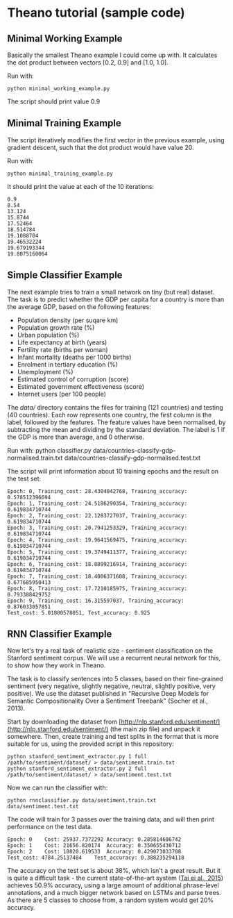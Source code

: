 Theano tutorial (sample code)
==========================


Minimal Working Example
--------------------------
Basically the smallest Theano example I could come up with. 
It calculates the dot product between vectors [0.2, 0.9] and [1.0, 1.0].

Run with:

	python minimal_working_example.py


The script should print value 0.9



Minimal Training Example
-------------------------

The script iteratively modifies the first vector in the previous example, using gradient descent, such that the dot product would have value 20.

Run with:

	python minimal_training_example.py

It should print the value at each of the 10 iterations:

	0.9
	8.54
	13.124
	15.8744
	17.52464
	18.514784
	19.1088704
	19.46532224
	19.679193344
	19.8075160064


Simple Classifier Example
---------------------------

The next example tries to train a small network on tiny (but real) dataset. 
The task is to predict whether the GDP per capita for a country is more than the average GDP, based on the following features:

* Population density (per suqare km)
* Population growth rate (%)
* Urban population (%)
* Life expectancy at birth (years)
* Fertility rate (births per woman)
* Infant mortality (deaths per 1000 births)
* Enrolment in tertiary education (%)
* Unemployment (%)
* Estimated control of corruption (score)
* Estimated government effectiveness (score)
* Internet users (per 100 people)

The *data/* directory contains the files for training (121 countries) and testing (40 countries). 
Each row represents one country, the first column is the label, followed by the features.
The feature values have been normalised, by subtracting the mean and dividing by the standard deviation. 
The label is 1 if the GDP is more than average, and 0 otherwise.


Run with:
	python classifier.py data/countries-classify-gdp-normalised.train.txt data/countries-classify-gdp-normalised.test.txt

The script will print information about 10 training epochs and the result on the test set:

	Epoch: 0, Training_cost: 28.4304042768, Training_accuracy: 0.578512396694
	Epoch: 1, Training_cost: 24.5186290354, Training_accuracy: 0.619834710744
	Epoch: 2, Training_cost: 22.1283727037, Training_accuracy: 0.619834710744
	Epoch: 3, Training_cost: 20.7941253329, Training_accuracy: 0.619834710744
	Epoch: 4, Training_cost: 19.9641569475, Training_accuracy: 0.619834710744
	Epoch: 5, Training_cost: 19.3749411377, Training_accuracy: 0.619834710744
	Epoch: 6, Training_cost: 18.8899216914, Training_accuracy: 0.619834710744
	Epoch: 7, Training_cost: 18.4006371608, Training_accuracy: 0.677685950413
	Epoch: 8, Training_cost: 17.7210185975, Training_accuracy: 0.793388429752
	Epoch: 9, Training_cost: 16.315597037, Training_accuracy: 0.876033057851
	Test_cost: 5.01800578051, Test_accuracy: 0.925




RNN Classifier Example
-------------------------

Now let's try a real task of realistic size - sentiment classification on the Stanford sentiment corpus.
We will use a recurrent neural network for this, to show how they work in Theano.

The task is to classify sentences into 5 classes, based on their fine-grained sentiment (very negative, slightly negative, neutral, slightly positive, very positive).
We use the dataset published in "Recursive Deep Models for Semantic Compositionality Over a Sentiment Treebank" (Socher et al., 2013).

Start by downloading the dataset from [http://nlp.stanford.edu/sentiment/](http://nlp.stanford.edu/sentiment/) (the main zip file) and unpack it somewhere.
Then, create training and test splits in the format that is more suitable for us, using the provided script in this repository:

	python stanford_sentiment_extractor.py 1 full /path/to/sentiment/dataset/ > data/sentiment.train.txt
	python stanford_sentiment_extractor.py 2 full /path/to/sentiment/dataset/ > data/sentiment.test.txt

Now we can run the classifier with:

	python rnnclassifier.py data/sentiment.train.txt data/sentiment.test.txt

The code will train for 3 passes over the training data, and will then print performance on the test data. 

	Epoch: 0	Cost: 25937.7372292	Accuracy: 0.285814606742
	Epoch: 1	Cost: 21656.820174	Accuracy: 0.350655430712
	Epoch: 2	Cost: 18020.619533	Accuracy: 0.429073033708
	Test_cost: 4784.25137484	Test_accuracy: 0.388235294118

The accuracy on the test set is about 38%, which isn't a great result. But it is quite a difficult task - the current state-of-the-art system ([Tai ei al., 2015](https://aclweb.org/anthology/P/P15/P15-1150.pdf)) achieves 50.9% accuracy, using a large amount of additional phrase-level annotations, and a much bigger network based on LSTMs and parse trees. As there are 5 classes to choose from, a random system would get 20% accuracy.






